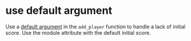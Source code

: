# use default argument

Use a [default argument](https://elixir-lang.org/getting-started/modules-and-functions.html#default-arguments) in the `add_player` function to handle a lack of initial score. Use the module attribute with the default initial score.  
